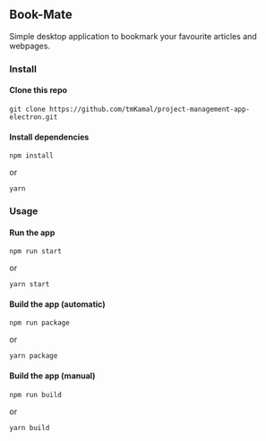 ## Book-Mate

Simple desktop application to bookmark your favourite articles and webpages.

### Install

#### Clone this repo

```
git clone https://github.com/tmKamal/project-management-app-electron.git
```

#### Install dependencies

```
npm install
```

or

```
yarn
```

### Usage

#### Run the app

```
npm run start
```

or

```
yarn start
```

#### Build the app (automatic)

```
npm run package
```

or

```
yarn package
```

#### Build the app (manual)

```
npm run build
```

or

```
yarn build
```

